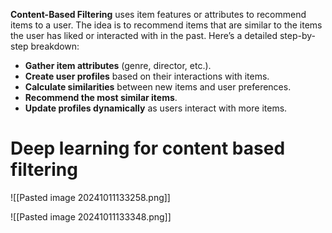 **Content-Based Filtering** uses item features or attributes to recommend items to a user. The idea is to recommend items that are similar to the items the user has liked or interacted with in the past. Here’s a detailed step-by-step breakdown:

- **Gather item attributes** (genre, director, etc.).
- **Create user profiles** based on their interactions with items.
- **Calculate similarities** between new items and user preferences.
- **Recommend the most similar items**.
- **Update profiles dynamically** as users interact with more items.

# Deep learning for content based filtering
![[Pasted image 20241011133258.png]]

![[Pasted image 20241011133348.png]]

